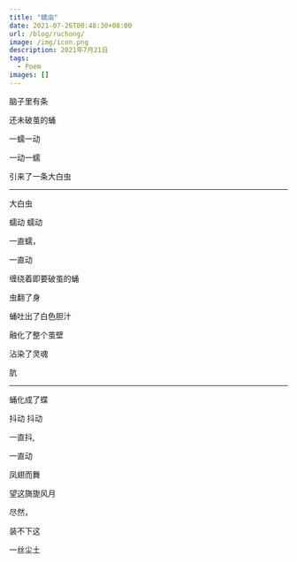 ```yaml
---
title: "蠕虫"
date: 2021-07-26T00:48:30+08:00
url: /blog/ruchong/
image: /img/icon.png
description: 2021年7月21日
tags:
  - Poem
images: []
---
```


脑子里有条

还未破茧的蛹

一蠕一动

一动一蠕

引来了一条大白虫

---

大白虫

蠕动 蠕动

一直蠕，

一直动

缠绕着即要破茧的蛹

虫翻了身

蛹吐出了白色胆汁

融化了整个茧壁

沾染了灵魂

肮

---

蛹化成了蝶

抖动 抖动

一直抖,

一直动

凤翅而舞

望这旖旎风月

尽然，

装不下这

一丝尘土